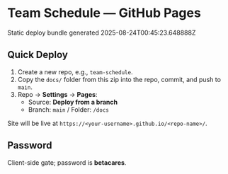 # Team Schedule — GitHub Pages
Static deploy bundle generated 2025-08-24T00:45:23.648888Z

## Quick Deploy
1. Create a new repo, e.g., `team-schedule`.
2. Copy the `docs/` folder from this zip into the repo, commit, and push to `main`.
3. Repo → **Settings** → **Pages**:
   - Source: **Deploy from a branch**
   - Branch: `main` / Folder: `/docs`

Site will be live at `https://<your-username>.github.io/<repo-name>/`.

## Password
Client-side gate; password is **betacares**.

